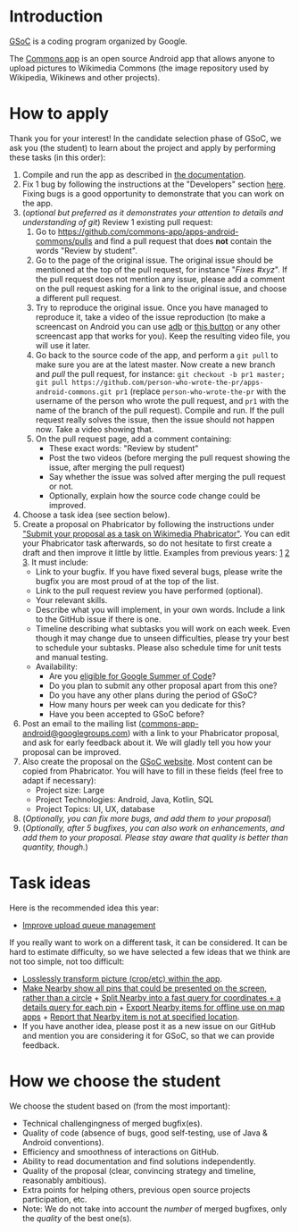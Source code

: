 # Introduction

[GSoC](https://summerofcode.withgoogle.com) is a coding program organized by Google.

The [Commons app](https://play.google.com/store/apps/details?id=fr.free.nrw.commons) is an open source Android app that allows anyone to upload pictures to Wikimedia Commons (the image repository used by Wikipedia, Wikinews and other projects).

# How to apply

Thank you for your interest! In the candidate selection phase of GSoC, we ask you (the student) to learn about the project and apply by performing these tasks (in this order):

1. Compile and run the app as described in [the documentation](https://github.com/commons-app/commons-app-documentation/blob/master/android/Quick-start-guide-for-Developers.md#quick-start-guide-for-developers).
2. Fix 1 bug by following the instructions at the "Developers" section [here](https://github.com/commons-app/commons-app-documentation/blob/master/android/Volunteers-welcome!.md#developers). Fixing bugs is a good opportunity to demonstrate that you can work on the app.
3. (_optional but preferred as it demonstrates your attention to details and understanding of git_) Review 1 existing pull request:
    1. Go to https://github.com/commons-app/apps-android-commons/pulls and find a pull request that does **not** contain the words "Review by student".
    2. Go to the page of the original issue. The original issue should be mentioned at the top of the pull request, for instance "_Fixes #xyz_". If the pull request does not mention any issue, please add a comment on the pull request asking for a link to the original issue, and choose a different pull request.
    3. Try to reproduce the original issue. Once you have managed to reproduce it, take a video of the issue reproduction (to make a screencast on Android you can use [adb](https://stackoverflow.com/questions/28217333/how-to-record-android-devices-screen-on-android-version-below-4-4-kitkat) or [this button](https://support.google.com/android/answer/9075928) or any other screencast app that works for you). Keep the resulting video file, you will use it later.
    4. Go back to the source code of the app, and perform a `git pull` to make sure you are at the latest master. Now create a new branch and _pull_ the pull request, for instance: `git checkout -b pr1 master; git pull https://github.com/person-who-wrote-the-pr/apps-android-commons.git pr1` (replace `person-who-wrote-the-pr` with the username of the person who wrote the pull request, and `pr1` with the name of the branch of the pull request). Compile and run. If the pull request really solves the issue, then the issue should not happen now. Take a video showing that.
    5. On the pull request page, add a comment containing:
        - These exact words: "Review by student"
        - Post the two videos (before merging the pull request showing the issue, after merging the pull request)
        - Say whether the issue was solved after merging the pull request or not.
        - Optionally, explain how the source code change could be improved.
4. Choose a task idea (see section below).
5. Create a proposal on Phabricator by following the instructions under ["Submit your proposal as a task on Wikimedia Phabricator"](https://www.mediawiki.org/wiki/Google_Summer_of_Code/Participants#Application_process_steps). You can edit your Phabricator task afterwards, so do not hesitate to first create a draft and then improve it little by little. Examples from previous years: [1](https://phabricator.wikimedia.org/T279266) [2](https://phabricator.wikimedia.org/T248341) [3](https://phabricator.wikimedia.org/T304044). It must include:
    - Link to your bugfix. If you have fixed several bugs, please write the bugfix you are most proud of at the top of the list.
    - Link to the pull request review you have performed (optional).
    - Your relevant skills.
    - Describe what you will implement, in your own words. Include a link to the GitHub issue if there is one.
    - Timeline describing what subtasks you will work on each week. Even though it may change due to unseen difficulties, please try your best to schedule your subtasks. Please also schedule time for unit tests and manual testing.
    - Availability:
        - Are you [eligible for Google Summer of Code](https://developers.google.com/open-source/gsoc/faq#what_are_the_eligibility_requirements_for_participation)?
        - Do you plan to submit any other proposal apart from this one?
        - Do you have any other plans during the period of GSoC?
        - How many hours per week can you dedicate for this?
        - Have you been accepted to GSoC before?
6. Post an email to the mailing list (commons-app-android@googlegroups.com) with a link to your Phabricator proposal, and ask for early feedback about it. We will gladly tell you how your proposal can be improved.
7. Also create the proposal on the [GSoC website](https://summerofcode.withgoogle.com). Most content can be copied from Phabricator. You will have to fill in these fields (feel free to adapt if necessary):
    - Project size: Large
    - Project Technologies: Android, Java, Kotlin, SQL
    - Project Topics: UI, UX, database
8. (_Optionally, you can fix more bugs, and add them to your proposal_)
9. (_Optionally, after 5 bugfixes, you can also work on enhancements, and add them to your proposal. Please stay aware that quality is better than quantity, though._)

# Task ideas

Here is the recommended idea this year:
- [Improve upload queue management](https://phabricator.wikimedia.org/T356237)

If you really want to work on a different task, it can be considered. It can be hard to estimate difficulty, so we have selected a few ideas that we think are not too simple, not too difficult:
- [Losslessly transform picture (crop/etc) within the app](https://github.com/commons-app/apps-android-commons/issues/1192).
- [Make Nearby show all pins that could be presented on the screen, rather than a circle](https://github.com/commons-app/apps-android-commons/issues/5480) + [Split Nearby into a fast query for coordinates + a details query for each pin](https://github.com/commons-app/apps-android-commons/issues/4560) + [Export Nearby items for offline use on map apps](https://github.com/commons-app/apps-android-commons/issues/953) + [Report that Nearby item is not at specified location](https://github.com/commons-app/apps-android-commons/issues/965).
- If you have another idea, please post it as a new issue on our GitHub and mention you are considering it for GSoC, so that we can provide feedback.

# How we choose the student

We choose the student based on (from the most important):
- Technical challengingness of merged bugfix(es).
- Quality of code (absence of bugs, good self-testing, use of Java & Android conventions).
- Efficiency and smoothness of interactions on GitHub.
- Ability to read documentation and find solutions independently.
- Quality of the proposal (clear, convincing strategy and timeline, reasonably ambitious).
- Extra points for helping others, previous open source projects participation, etc.
- Note:  We do not take into account the _number_ of merged bugfixes, only the _quality_ of the best one(s).
